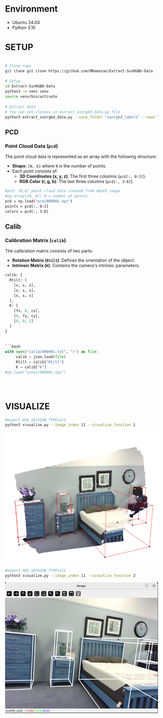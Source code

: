 # Environment

- Ubuntu 24.04
- Python 3.10



# SETUP

```bash

# Clone repo 
git clone git clone https://github.com/MRamazan/Extract-SunRGBD-Data

# Setup
cd Extract-SunRGBD-Data
python3 -m venv venv
source venv/bin/activate

# Extract data
# You can set classes in extract_sunrgbd_data.py file
python3 extract_sunrgbd_data.py --save_folder "sunrgbd_labels" --save True --save_imgs True --save_pcd True --save_votes False --sample_point_count 100000

```

## PCD 

### Point Cloud Data (`pcd`)

The point cloud data is represented as an array with the following structure:
- **Shape**: `[N, 6]` where `N` is the number of points.
- Each point consists of:
  - **3D Coordinates (x, y, z)**: The first three columns (`pcd[:, 0:3]`).
  - **RGB Color (r, g, b)**: The last three columns (`pcd[:, 3:6]`).

```bash 
#pcd: [N,6] point cloud data created from depth image 
#np.array([N, 6]) N = number of points 
pcd = np.load("pcd/000001.npz") 
points = pcd[:, 0:3] 
colors = pcd[:, 3:6]
```


## Calib 

### Calibration Matrix (`calib`)

The calibration matrix consists of two parts:
- **Rotation Matrix (`Rtilt`)**: Defines the orientation of the object.
- **Intrinsic Matrix (`K`)**: Contains the camera's intrinsic parameters.

```python
calib: {
  Rtilt: [
    [x, x, x],
    [x, x, x],
    [x, x, x]
  ],
  K: [
    [fx, 0, cx],
    [0, fy, cy],
    [0, 0, 1]
  ]
}


```bash 
with open("calib/000001.txt", "r") as file:
     calib = json.load(file)
     Rtilt = calib["Rtilt"]
     K = calib["K"]
#np.load("votes/000001.npz")
```
<br><br>

# VISUALIZE

```bash
#export XDG_SESSION_TYPE=x11
python3 visualize.py --image_index 11 --visualize_function 1
```
![](example_imgs/pcd.png)<br>


```bash
#export XDG_SESSION_TYPE=x11
python3 visualize.py --image_index 11 --visualize_function 2
```
![](example_imgs/3dbboxes_on_2d_image.png)

